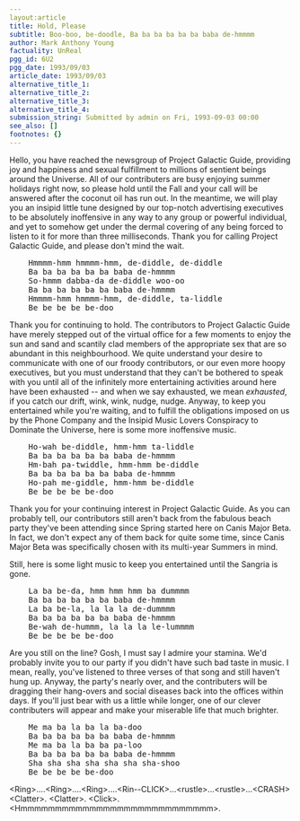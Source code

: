 ```yaml
---
layout:article
title: Hold, Please
subtitle: Boo-boo, be-doodle, Ba ba ba ba ba ba baba de-hmmmm
author: Mark Anthony Young
factuality: UnReal
pgg_id: 6U2
pgg_date: 1993/09/03
article_date: 1993/09/03
alternative_title_1: 
alternative_title_2: 
alternative_title_3: 
alternative_title_4: 
submission_string: Submitted by admin on Fri, 1993-09-03 00:00
see_also: []
footnotes: {}
---
```

<div>
<p>Hello, you have reached the newsgroup of Project Galactic Guide, providing joy and happiness and sexual fulfillment to millions of sentient beings around the Universe. All of our contributers are busy enjoying summer holidays right now, so please hold until the Fall and your call will be answered after the coconut oil has run out. In the meantime, we will play you an insipid little tune designed by our top-notch advertising executives to be absolutely inoffensive in any way to any group or powerful individual, and yet to somehow get under the dermal covering of any being forced to listen to it for more than three milliseconds. Thank you for calling Project Galactic Guide, and please don't mind the wait.</p>
<pre>
    Hmmmm-hmm hmmmm-hmm, de-diddle, de-diddle
    Ba ba ba ba ba ba baba de-hmmmm
    So-hmmm dabba-da de-diddle woo-oo
    Ba ba ba ba ba ba baba de-hmmmm
    Hmmmm-hmm hmmmm-hmm, de-diddle, ta-liddle
    Be be be be be-doo
</pre>
<p>Thank you for continuing to hold. The contributors to Project Galactic Guide have merely stepped out of the virtual office for a few moments to enjoy the sun and sand and scantily clad members of the appropriate sex that are so abundant in this neighbourhood. We quite understand your desire to communicate with one of our froody contributors, or our even more hoopy executives, but you must understand that they can't be bothered to speak with you until all of the infinitely more entertaining activities around here have been exhausted -- and when we say exhausted, we mean <em>exhausted</em>, if you catch our drift, wink, wink, nudge, nudge. Anyway, to keep you entertained while you're waiting, and to fulfill the obligations imposed on us by the Phone Company and the Insipid Music Lovers Conspiracy to Dominate the Universe, here is some more inoffensive music.</p>
<pre>
    Ho-wah be-diddle, hmm-hmm ta-liddle
    Ba ba ba ba ba ba baba de-hmmmm
    Hm-bah pa-twiddle, hmm-hmm be-diddle
    Ba ba ba ba ba ba baba de-hmmmm
    Ho-pah me-giddle, hmm-hmm be-diddle
    Be be be be be-doo
</pre>
<p>Thank you for your continuing interest in Project Galactic Guide. As you can probably tell, our contributors still aren't back from the fabulous beach party they've been attending since Spring started here on Canis Major Beta. In fact, we don't expect any of them back for quite some time, since Canis Major Beta was specifically chosen with its multi-year Summers in mind.</p>
<p>Still, here is some light music to keep you entertained until the Sangria is gone.</p>
<pre>
    La ba be-da, hmm hmm hmm ba dummmm
    Ba ba ba ba ba ba baba de-hmmmm
    La ba be-la, la la la de-dummmm
    Ba ba ba ba ba ba baba de-hmmmm
    Be-wah de-hummm, la la la le-lummmm
    Be be be be be-doo
</pre>
<p>Are you still on the line? Gosh, I must say I admire your stamina. We'd probably invite you to our party if you didn't have such bad taste in music. I mean, really, you've listened to three verses of that song and still haven't hung up. Anyway, the party's nearly over, and the contributers will be dragging their hang-overs and social diseases back into the offices within days. If you'll just bear with us a little while longer, one of our clever contributers will appear and make your miserable life that much brighter.</p>
<pre>
    Me ma ba la ba la ba-doo
    Ba ba ba ba ba ba baba de-hmmmm
    Me ma ba la ba ba pa-loo
    Ba ba ba ba ba ba baba de-hmmmm
    Sha sha sha sha sha sha sha-shoo
    Be be be be be-doo
</pre>
<p>&lt;Ring&gt;....&lt;Ring&gt;....&lt;Ring&gt;....&lt;Rin--CLICK&gt;...&lt;rustle&gt;...&lt;rustle&gt;...&lt;CRASH&gt; &lt;Clatter&gt;. &lt;Clatter&gt;. &lt;Click&gt;. &lt;Hmmmmmmmmmmmmmmmmmmmmmmmmmmmm&gt;. <!--Amazon_CLS_IM_END--></p>
</div>

